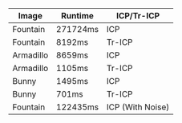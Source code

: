 |Image|Runtime| ICP/Tr-ICP|
|-----|-------|-----------|
|Fountain|271724ms|ICP |
|Fountain|8192ms|Tr-ICP|
|Armadillo|8659ms|ICP|
|Armadillo|1105ms|Tr-ICP|
|Bunny|1495ms|ICP|
|Bunny|701ms|Tr-ICP|
|Fountain|122435ms|ICP (With Noise)|
